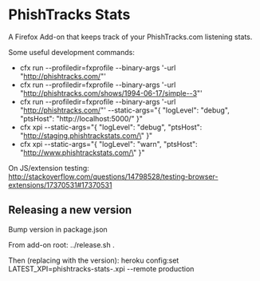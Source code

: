 PhishTracks Stats
=================

A Firefox Add-on that keeps track of your PhishTracks.com listening stats.

Some useful development commands:
- cfx run --profiledir=fxprofile --binary-args '-url "http://phishtracks.com/"'
- cfx run --profiledir=fxprofile --binary-args '-url "http://phishtracks.com/shows/1994-06-17/simple--3"'
- cfx run --profiledir=fxprofile --binary-args '-url "http://phishtracks.com/"' --static-args="{ \"logLevel\": \"debug\", \"ptsHost\": \"http://localhost:5000/\" }"
- cfx xpi --static-args="{ \"logLevel\": \"debug\", \"ptsHost\": \"http://staging.phishtrackstats.com/\" }"
- cfx xpi --static-args="{ \"logLevel\": \"warn\", \"ptsHost\": \"http://www.phishtrackstats.com/\" }"

On JS/extension testing:
http://stackoverflow.com/questions/14798528/testing-browser-extensions/17370531#17370531


Releasing a new version
------------------------
Bump version in package.json

From add-on root:
  ../release.sh .

Then (replacing <VERSION> with the version):
  heroku config:set LATEST_XPI=phishtracks-stats-<VERSION>.xpi --remote production
